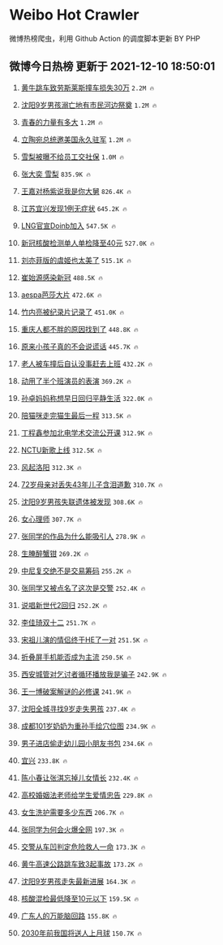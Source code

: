 # Weibo Hot Crawler 



微博热榜爬虫，利用 Github Action 的调度脚本更新 BY PHP 


## 微博今日热榜 更新于 2021-12-10 18:50:01 
1. [黄牛跳车致劳斯莱斯撞车损失30万](https://s.weibo.com/weibo?q=%23%E9%BB%84%E7%89%9B%E8%B7%B3%E8%BD%A6%E8%87%B4%E5%8A%B3%E6%96%AF%E8%8E%B1%E6%96%AF%E6%92%9E%E8%BD%A6%E6%8D%9F%E5%A4%B130%E4%B8%87%23&Refer=top) `2.2M 🔥` 

1. [沈阳9岁男孩溺亡地有市民河边祭奠](https://s.weibo.com/weibo?q=%23%E6%B2%88%E9%98%B39%E5%B2%81%E7%94%B7%E5%AD%A9%E6%BA%BA%E4%BA%A1%E5%9C%B0%E6%9C%89%E5%B8%82%E6%B0%91%E6%B2%B3%E8%BE%B9%E7%A5%AD%E5%A5%A0%23&Refer=top) `1.2M 🔥` 

1. [青春的力量有多大](https://s.weibo.com/weibo?q=%23%E9%9D%92%E6%98%A5%E7%9A%84%E5%8A%9B%E9%87%8F%E6%9C%89%E5%A4%9A%E5%A4%A7%23&Refer=top) `1.2M 🔥` 

1. [立陶宛总统邀美国永久驻军](https://s.weibo.com/weibo?q=%23%E7%AB%8B%E9%99%B6%E5%AE%9B%E6%80%BB%E7%BB%9F%E9%82%80%E7%BE%8E%E5%9B%BD%E6%B0%B8%E4%B9%85%E9%A9%BB%E5%86%9B%23&Refer=top) `1.2M 🔥` 

1. [雪梨被曝不给员工交社保](https://s.weibo.com/weibo?q=%23%E9%9B%AA%E6%A2%A8%E8%A2%AB%E6%9B%9D%E4%B8%8D%E7%BB%99%E5%91%98%E5%B7%A5%E4%BA%A4%E7%A4%BE%E4%BF%9D%23&Refer=top) `1.0M 🔥` 

1. [张大奕 雪梨](https://s.weibo.com/weibo?q=%E5%BC%A0%E5%A4%A7%E5%A5%95%20%E9%9B%AA%E6%A2%A8&Refer=top) `835.9K 🔥` 

1. [王嘉对杨紫说我是你大舅](https://s.weibo.com/weibo?q=%23%E7%8E%8B%E5%98%89%E5%AF%B9%E6%9D%A8%E7%B4%AB%E8%AF%B4%E6%88%91%E6%98%AF%E4%BD%A0%E5%A4%A7%E8%88%85%23&Refer=top) `826.4K 🔥` 

1. [江苏宜兴发现1例无症状](https://s.weibo.com/weibo?q=%23%E6%B1%9F%E8%8B%8F%E5%AE%9C%E5%85%B4%E5%8F%91%E7%8E%B01%E4%BE%8B%E6%97%A0%E7%97%87%E7%8A%B6%23&Refer=top) `645.2K 🔥` 

1. [LNG官宣Doinb加入](https://s.weibo.com/weibo?q=%23LNG%E5%AE%98%E5%AE%A3Doinb%E5%8A%A0%E5%85%A5%23&Refer=top) `547.5K 🔥` 

1. [新冠核酸检测单人单检降至40元](https://s.weibo.com/weibo?q=%23%E6%96%B0%E5%86%A0%E6%A0%B8%E9%85%B8%E6%A3%80%E6%B5%8B%E5%8D%95%E4%BA%BA%E5%8D%95%E6%A3%80%E9%99%8D%E8%87%B340%E5%85%83%23&Refer=top) `527.0K 🔥` 

1. [刘亦菲版的虞姬也太美了](https://s.weibo.com/weibo?q=%23%E5%88%98%E4%BA%A6%E8%8F%B2%E7%89%88%E7%9A%84%E8%99%9E%E5%A7%AC%E4%B9%9F%E5%A4%AA%E7%BE%8E%E4%BA%86%23&Refer=top) `515.1K 🔥` 

1. [崔始源感染新冠](https://s.weibo.com/weibo?q=%23%E5%B4%94%E5%A7%8B%E6%BA%90%E6%84%9F%E6%9F%93%E6%96%B0%E5%86%A0%23&Refer=top) `488.5K 🔥` 

1. [aespa芭莎大片](https://s.weibo.com/weibo?q=%23aespa%E8%8A%AD%E8%8E%8E%E5%A4%A7%E7%89%87%23&Refer=top) `472.6K 🔥` 

1. [竹内亮被纪录片记录了](https://s.weibo.com/weibo?q=%23%E7%AB%B9%E5%86%85%E4%BA%AE%E8%A2%AB%E7%BA%AA%E5%BD%95%E7%89%87%E8%AE%B0%E5%BD%95%E4%BA%86%23&Refer=top) `451.0K 🔥` 

1. [重庆人都不胖的原因找到了](https://s.weibo.com/weibo?q=%23%E9%87%8D%E5%BA%86%E4%BA%BA%E9%83%BD%E4%B8%8D%E8%83%96%E7%9A%84%E5%8E%9F%E5%9B%A0%E6%89%BE%E5%88%B0%E4%BA%86%23&Refer=top) `448.8K 🔥` 

1. [原来小孩子真的不会说谎话](https://s.weibo.com/weibo?q=%23%E5%8E%9F%E6%9D%A5%E5%B0%8F%E5%AD%A9%E5%AD%90%E7%9C%9F%E7%9A%84%E4%B8%8D%E4%BC%9A%E8%AF%B4%E8%B0%8E%E8%AF%9D%23&Refer=top) `445.7K 🔥` 

1. [老人被车撞后自认没事赶去上班](https://s.weibo.com/weibo?q=%23%E8%80%81%E4%BA%BA%E8%A2%AB%E8%BD%A6%E6%92%9E%E5%90%8E%E8%87%AA%E8%AE%A4%E6%B2%A1%E4%BA%8B%E8%B5%B6%E5%8E%BB%E4%B8%8A%E7%8F%AD%23&Refer=top) `432.2K 🔥` 

1. [动用了半个班演员的表演](https://s.weibo.com/weibo?q=%23%E5%8A%A8%E7%94%A8%E4%BA%86%E5%8D%8A%E4%B8%AA%E7%8F%AD%E6%BC%94%E5%91%98%E7%9A%84%E8%A1%A8%E6%BC%94%23&Refer=top) `369.2K 🔥` 

1. [孙卓妈妈称想早日回归平静生活](https://s.weibo.com/weibo?q=%23%E5%AD%99%E5%8D%93%E5%A6%88%E5%A6%88%E7%A7%B0%E6%83%B3%E6%97%A9%E6%97%A5%E5%9B%9E%E5%BD%92%E5%B9%B3%E9%9D%99%E7%94%9F%E6%B4%BB%23&Refer=top) `322.0K 🔥` 

1. [陪猫咪走完猫生最后一程](https://s.weibo.com/weibo?q=%23%E9%99%AA%E7%8C%AB%E5%92%AA%E8%B5%B0%E5%AE%8C%E7%8C%AB%E7%94%9F%E6%9C%80%E5%90%8E%E4%B8%80%E7%A8%8B%23&Refer=top) `313.5K 🔥` 

1. [丁程鑫参加北电学术交流公开课](https://s.weibo.com/weibo?q=%23%E4%B8%81%E7%A8%8B%E9%91%AB%E5%8F%82%E5%8A%A0%E5%8C%97%E7%94%B5%E5%AD%A6%E6%9C%AF%E4%BA%A4%E6%B5%81%E5%85%AC%E5%BC%80%E8%AF%BE%23&Refer=top) `312.9K 🔥` 

1. [NCTU新歌上线](https://s.weibo.com/weibo?q=%23NCTU%E6%96%B0%E6%AD%8C%E4%B8%8A%E7%BA%BF%23&Refer=top) `312.5K 🔥` 

1. [风起洛阳](https://s.weibo.com/weibo?q=%E9%A3%8E%E8%B5%B7%E6%B4%9B%E9%98%B3&Refer=top) `312.3K 🔥` 

1. [72岁母亲对丢失43年儿子含泪道歉](https://s.weibo.com/weibo?q=%2372%E5%B2%81%E6%AF%8D%E4%BA%B2%E5%AF%B9%E4%B8%A2%E5%A4%B143%E5%B9%B4%E5%84%BF%E5%AD%90%E5%90%AB%E6%B3%AA%E9%81%93%E6%AD%89%23&Refer=top) `310.7K 🔥` 

1. [沈阳9岁男孩失联遗体被发现](https://s.weibo.com/weibo?q=%23%E6%B2%88%E9%98%B39%E5%B2%81%E7%94%B7%E5%AD%A9%E5%A4%B1%E8%81%94%E9%81%97%E4%BD%93%E8%A2%AB%E5%8F%91%E7%8E%B0%23&Refer=top) `308.6K 🔥` 

1. [女心理师](https://s.weibo.com/weibo?q=%E5%A5%B3%E5%BF%83%E7%90%86%E5%B8%88&Refer=top) `307.7K 🔥` 

1. [张同学的作品为什么能吸引人](https://s.weibo.com/weibo?q=%23%E5%BC%A0%E5%90%8C%E5%AD%A6%E7%9A%84%E4%BD%9C%E5%93%81%E4%B8%BA%E4%BB%80%E4%B9%88%E8%83%BD%E5%90%B8%E5%BC%95%E4%BA%BA%23&Refer=top) `278.9K 🔥` 

1. [生腌醉蟹钳](https://s.weibo.com/weibo?q=%23%E7%94%9F%E8%85%8C%E9%86%89%E8%9F%B9%E9%92%B3%23&Refer=top) `269.2K 🔥` 

1. [中尼复交绝不是交易筹码](https://s.weibo.com/weibo?q=%23%E4%B8%AD%E5%B0%BC%E5%A4%8D%E4%BA%A4%E7%BB%9D%E4%B8%8D%E6%98%AF%E4%BA%A4%E6%98%93%E7%AD%B9%E7%A0%81%23&Refer=top) `255.2K 🔥` 

1. [张同学又被点名了这次是交警](https://s.weibo.com/weibo?q=%23%E5%BC%A0%E5%90%8C%E5%AD%A6%E5%8F%88%E8%A2%AB%E7%82%B9%E5%90%8D%E4%BA%86%E8%BF%99%E6%AC%A1%E6%98%AF%E4%BA%A4%E8%AD%A6%23&Refer=top) `252.4K 🔥` 

1. [说唱新世代2回归](https://s.weibo.com/weibo?q=%23%E8%AF%B4%E5%94%B1%E6%96%B0%E4%B8%96%E4%BB%A32%E5%9B%9E%E5%BD%92%23&Refer=top) `252.2K 🔥` 

1. [李佳琦双十二](https://s.weibo.com/weibo?q=%E6%9D%8E%E4%BD%B3%E7%90%A6%E5%8F%8C%E5%8D%81%E4%BA%8C&Refer=top) `251.7K 🔥` 

1. [宋祖儿演的情侣终于HE了一对](https://s.weibo.com/weibo?q=%23%E5%AE%8B%E7%A5%96%E5%84%BF%E6%BC%94%E7%9A%84%E6%83%85%E4%BE%A3%E7%BB%88%E4%BA%8EHE%E4%BA%86%E4%B8%80%E5%AF%B9%23&Refer=top) `251.5K 🔥` 

1. [折叠屏手机能否成为主流](https://s.weibo.com/weibo?q=%23%E6%8A%98%E5%8F%A0%E5%B1%8F%E6%89%8B%E6%9C%BA%E8%83%BD%E5%90%A6%E6%88%90%E4%B8%BA%E4%B8%BB%E6%B5%81%23&Refer=top) `250.5K 🔥` 

1. [西安城管对乞讨者循环播放我是骗子](https://s.weibo.com/weibo?q=%23%E8%A5%BF%E5%AE%89%E5%9F%8E%E7%AE%A1%E5%AF%B9%E4%B9%9E%E8%AE%A8%E8%80%85%E5%BE%AA%E7%8E%AF%E6%92%AD%E6%94%BE%E6%88%91%E6%98%AF%E9%AA%97%E5%AD%90%23&Refer=top) `242.9K 🔥` 

1. [王一博破案解谜的必修课](https://s.weibo.com/weibo?q=%23%E7%8E%8B%E4%B8%80%E5%8D%9A%E7%A0%B4%E6%A1%88%E8%A7%A3%E8%B0%9C%E7%9A%84%E5%BF%85%E4%BF%AE%E8%AF%BE%23&Refer=top) `241.9K 🔥` 

1. [沈阳全城寻找9岁走失男孩](https://s.weibo.com/weibo?q=%23%E6%B2%88%E9%98%B3%E5%85%A8%E5%9F%8E%E5%AF%BB%E6%89%BE9%E5%B2%81%E8%B5%B0%E5%A4%B1%E7%94%B7%E5%AD%A9%23&Refer=top) `237.4K 🔥` 

1. [成都101岁奶奶为重孙手绘穴位图](https://s.weibo.com/weibo?q=%23%E6%88%90%E9%83%BD101%E5%B2%81%E5%A5%B6%E5%A5%B6%E4%B8%BA%E9%87%8D%E5%AD%99%E6%89%8B%E7%BB%98%E7%A9%B4%E4%BD%8D%E5%9B%BE%23&Refer=top) `234.9K 🔥` 

1. [男子进店偷走幼儿园小朋友书包](https://s.weibo.com/weibo?q=%23%E7%94%B7%E5%AD%90%E8%BF%9B%E5%BA%97%E5%81%B7%E8%B5%B0%E5%B9%BC%E5%84%BF%E5%9B%AD%E5%B0%8F%E6%9C%8B%E5%8F%8B%E4%B9%A6%E5%8C%85%23&Refer=top) `234.6K 🔥` 

1. [宜兴](https://s.weibo.com/weibo?q=%E5%AE%9C%E5%85%B4&Refer=top) `233.8K 🔥` 

1. [陈小春让张淇忘掉儿女情长](https://s.weibo.com/weibo?q=%23%E9%99%88%E5%B0%8F%E6%98%A5%E8%AE%A9%E5%BC%A0%E6%B7%87%E5%BF%98%E6%8E%89%E5%84%BF%E5%A5%B3%E6%83%85%E9%95%BF%23&Refer=top) `232.4K 🔥` 

1. [高校婚姻法老师给学生爱情忠告](https://s.weibo.com/weibo?q=%23%E9%AB%98%E6%A0%A1%E5%A9%9A%E5%A7%BB%E6%B3%95%E8%80%81%E5%B8%88%E7%BB%99%E5%AD%A6%E7%94%9F%E7%88%B1%E6%83%85%E5%BF%A0%E5%91%8A%23&Refer=top) `229.8K 🔥` 

1. [女生洗护需要多少东西](https://s.weibo.com/weibo?q=%23%E5%A5%B3%E7%94%9F%E6%B4%97%E6%8A%A4%E9%9C%80%E8%A6%81%E5%A4%9A%E5%B0%91%E4%B8%9C%E8%A5%BF%23&Refer=top) `206.7K 🔥` 

1. [张同学为何会火爆全网](https://s.weibo.com/weibo?q=%23%E5%BC%A0%E5%90%8C%E5%AD%A6%E4%B8%BA%E4%BD%95%E4%BC%9A%E7%81%AB%E7%88%86%E5%85%A8%E7%BD%91%23&Refer=top) `197.3K 🔥` 

1. [交警从车凹判定危险救人一命](https://s.weibo.com/weibo?q=%23%E4%BA%A4%E8%AD%A6%E4%BB%8E%E8%BD%A6%E5%87%B9%E5%88%A4%E5%AE%9A%E5%8D%B1%E9%99%A9%E6%95%91%E4%BA%BA%E4%B8%80%E5%91%BD%23&Refer=top) `173.3K 🔥` 

1. [黄牛高速公路跳车致3起事故](https://s.weibo.com/weibo?q=%23%E9%BB%84%E7%89%9B%E9%AB%98%E9%80%9F%E5%85%AC%E8%B7%AF%E8%B7%B3%E8%BD%A6%E8%87%B43%E8%B5%B7%E4%BA%8B%E6%95%85%23&Refer=top) `173.2K 🔥` 

1. [沈阳9岁男孩走失最新进展](https://s.weibo.com/weibo?q=%23%E6%B2%88%E9%98%B39%E5%B2%81%E7%94%B7%E5%AD%A9%E8%B5%B0%E5%A4%B1%E6%9C%80%E6%96%B0%E8%BF%9B%E5%B1%95%23&Refer=top) `164.3K 🔥` 

1. [核酸混检最低降至10元以下](https://s.weibo.com/weibo?q=%23%E6%A0%B8%E9%85%B8%E6%B7%B7%E6%A3%80%E6%9C%80%E4%BD%8E%E9%99%8D%E8%87%B310%E5%85%83%E4%BB%A5%E4%B8%8B%23&Refer=top) `159.5K 🔥` 

1. [广东人的万能脑回路](https://s.weibo.com/weibo?q=%23%E5%B9%BF%E4%B8%9C%E4%BA%BA%E7%9A%84%E4%B8%87%E8%83%BD%E8%84%91%E5%9B%9E%E8%B7%AF%23&Refer=top) `155.8K 🔥` 

1. [2030年前我国将送人上月球](https://s.weibo.com/weibo?q=%232030%E5%B9%B4%E5%89%8D%E6%88%91%E5%9B%BD%E5%B0%86%E9%80%81%E4%BA%BA%E4%B8%8A%E6%9C%88%E7%90%83%23&Refer=top) `150.7K 🔥` 


